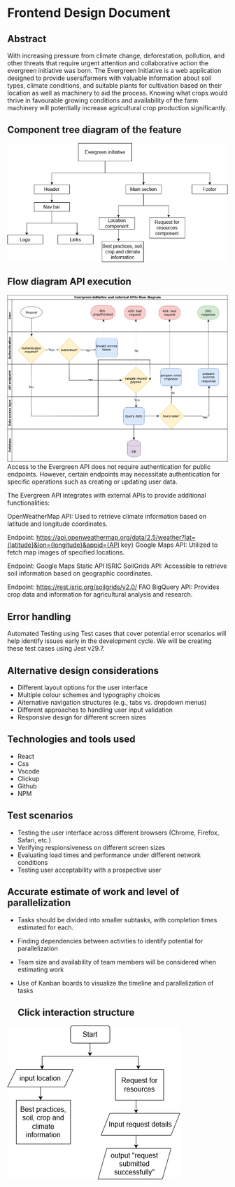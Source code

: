 # Frontend Design Document

## Abstract
With increasing pressure from climate change, deforestation, pollution, and other threats that require urgent attention and collaborative action the evergreen initiative was born.
The Evergreen Initiative is a web application designed to provide users/farmers with valuable information about soil types, climate conditions, and suitable plants for cultivation based on their location as well as machinery to aid the process.
Knowing what crops would thrive in favourable growing conditions and availability of the farm machinery will potentially increase agricultural crop production significantly.

## Component tree diagram of the feature
![Model](https://raw.githubusercontent.com/DeraJSP/evergreen-initiative/main/component-tree.png)

## Flow diagram API execution
![Model](https://raw.githubusercontent.com/DeraJSP/evergreen-initiative/main/api-flow.png)
Access to the Evergreen API does not require authentication for public endpoints. However, certain endpoints may necessitate authentication for specific operations such as creating or updating user data.

The Evergreen API integrates with external APIs to provide additional functionalities:

OpenWeatherMap API: Used to retrieve climate information based on latitude and longitude coordinates.

Endpoint: https://api.openweathermap.org/data/2.5/weather?lat={latitude}&lon={longitude}&appid={API key}
Google Maps API: Utilized to fetch map images of specified locations.

Endpoint: Google Maps Static API
ISRIC SoilGrids API: Accessible to retrieve soil information based on geographic coordinates.

Endpoint: https://rest.isric.org/soilgrids/v2.0/
FAO BigQuery API: Provides crop data and information for agricultural analysis and research.

## Error handling
Automated Testing using Test cases that cover potential error scenarios will help identify issues early in the development cycle. We will be creating these test cases using Jest v29.7.

## Alternative design considerations
- Different layout options for the user interface
- Multiple colour schemes and typography choices
- Alternative navigation structures (e.g., tabs vs. dropdown menus)
- Different approaches to handling user input validation
- Responsive design for different screen sizes

## Technologies and tools used 
- React
- Css
- Vscode
- Clickup
- Github
- NPM

## Test scenarios 
- Testing the user interface across different browsers (Chrome, Firefox, Safari, etc.)
- Verifying respionsiveness on different screen sizes
- Evaluating load times and performance under different network conditions
- Testing user acceptability with a prospective user

 ## Accurate estimate of work and level of parallelization
- Tasks should be divided into smaller subtasks, with completion times estimated for each.
- Finding dependencies between activities to identify potential for parallelization
- Team size and availability of team members will be considered when estimating work
- Use of Kanban boards to visualize the timeline and parallelization of tasks

  ## Click interaction structure
![Model](https://raw.githubusercontent.com/DeraJSP/evergreen-initiative/main/click-interaction-structure.png)
